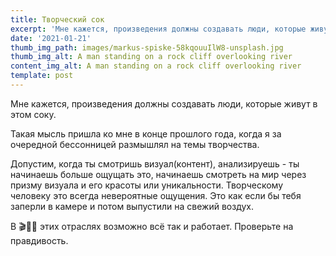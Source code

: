 ```yaml
---
title: Творческий сок
excerpt: 'Мне кажется, произведения должны создавать люди, которые живут в этом соку. '
date: '2021-01-21'
thumb_img_path: images/markus-spiske-58kqouuIlW8-unsplash.jpg
thumb_img_alt: A man standing on a rock cliff overlooking river
content_img_alt: A man standing on a rock cliff overlooking river
template: post
---
```

Мне кажется, произведения должны создавать люди, которые живут в этом соку.

Такая мысль пришла ко мне в конце прошлого года, когда я за очередной бессонницей размышлял на темы творчества.

Допустим, когда ты смотришь визуал(контент), анализируешь - ты начинаешь больше ощущать это, начинаешь смотреть на мир через призму визуала и его красоты или уникальности. Творческому человеку это всегда невероятные ощущения.
Это как если бы тебя заперли в камере и потом выпустили на свежий воздух. 

В 🎬🎼🎹 этих отраслях возможно всё так и работает. Проверьте на правдивость.



